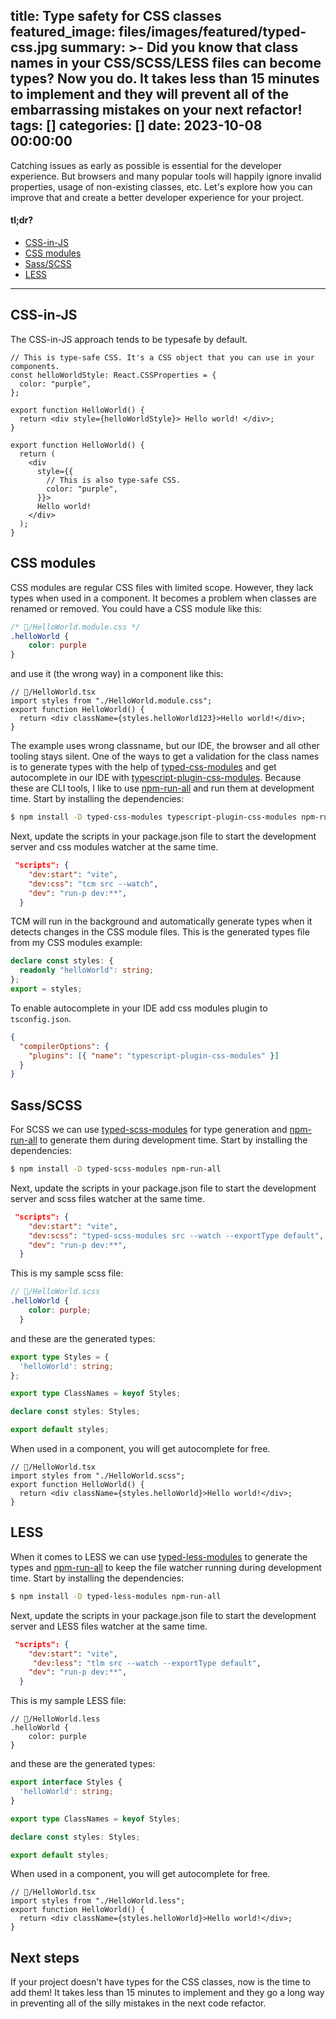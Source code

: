 title: Type safety for CSS classes
featured_image: files/images/featured/typed-css.jpg
summary: >-
  Did you know that class names in your CSS/SCSS/LESS files can become types?
  Now you do. It takes less than 15 minutes to implement and they will prevent
  all of the embarrassing mistakes on your next refactor!
tags: []
categories: []
date: 2023-10-08 00:00:00
---
Catching issues as early as possible is essential for the developer experience. But browsers and many popular tools will happily ignore invalid properties, usage of non-existing classes, etc.  Let's explore how you can improve that and create a better developer experience for your project.

#### tl;dr?
 - [CSS-in-JS](#CSS-in-JS)
 - [CSS modules](#CSS-modules)
 - [Sass/SCSS](#Sass-SCSS)
 - [LESS](#LESS)
---
## CSS-in-JS
The CSS-in-JS approach tends to be typesafe by default. 
```tsx
// This is type-safe CSS. It's a CSS object that you can use in your components.
const helloWorldStyle: React.CSSProperties = {
  color: "purple",
};

export function HelloWorld() {
  return <div style={helloWorldStyle}> Hello world! </div>;
}
```

```tsx
export function HelloWorld() {
  return (
    <div
      style={{
        // This is also type-safe CSS.
        color: "purple",
      }}>
      Hello world!
    </div>
  );
}
```

## CSS modules
CSS modules are regular CSS files with limited scope. However, they lack types when used in a component. It becomes a problem when classes are renamed or removed.
You could have a CSS module like this:
```css
/* 📂/HelloWorld.module.css */
.helloWorld {
    color: purple
}
```
and use it (the wrong way) in a component like this:
```tsx
// 📂/HelloWorld.tsx
import styles from "./HelloWorld.module.css";
export function HelloWorld() {
  return <div className={styles.helloWorld123}>Hello world!</div>;
}
```
The example uses wrong classname, but our IDE, the browser and all other tooling stays silent. One of the ways to get a validation for the class names is to generate types with the help of [typed-css-modules](https://github.com/Quramy/typed-css-modules) and get autocomplete in our IDE with [typescript-plugin-css-modules](https://github.com/mrmckeb/typescript-plugin-css-modules). Because these are CLI tools, I like to use [npm-run-all](https://www.npmjs.com/package/npm-run-all) and run them at development time.
Start by installing the dependencies:
```bash
$ npm install -D typed-css-modules typescript-plugin-css-modules npm-run-all
```
Next, update the scripts in your package.json file to start the development server and css modules watcher at the same time.
```json
 "scripts": {
    "dev:start": "vite",
    "dev:css": "tcm src --watch",
    "dev": "run-p dev:**",
  }
```
TCM will run in the background and automatically generate types when it detects changes in the CSS module files. This is the generated types file from my CSS modules example:
```TypeScript
declare const styles: {
  readonly "helloWorld": string;
};
export = styles;
```
To enable autocomplete in your IDE add css modules plugin to `tsconfig.json`.
```json
{
  "compilerOptions": {
    "plugins": [{ "name": "typescript-plugin-css-modules" }]
  }
}
```
## Sass/SCSS
For SCSS we can use [typed-scss-modules](https://github.com/skovy/typed-scss-modules) for type generation and [npm-run-all](https://www.npmjs.com/package/npm-run-all) to generate them during development time.
Start by installing the dependencies:
```bash
$ npm install -D typed-scss-modules npm-run-all
```
Next, update the scripts in your package.json file to start the development server and scss files watcher at the same time.
```json
 "scripts": {
    "dev:start": "vite",
    "dev:scss": "typed-scss-modules src --watch --exportType default",
    "dev": "run-p dev:**",
  }
```

This is my sample scss file:
```scss
// 📂/HelloWorld.scss
.helloWorld {
    color: purple;
  }
```
and these are the generated types:
```TypeScript
export type Styles = {
  'helloWorld': string;
};

export type ClassNames = keyof Styles;

declare const styles: Styles;

export default styles;
```

When used in a component, you will get autocomplete for free.
```tsx
// 📂/HelloWorld.tsx
import styles from "./HelloWorld.scss";
export function HelloWorld() {
  return <div className={styles.helloWorld}>Hello world!</div>;
}
```
## LESS
When it comes to LESS we can use [typed-less-modules](https://github.com/qiniu/typed-less-modules) to generate the types and [npm-run-all](https://www.npmjs.com/package/npm-run-all) to keep the file watcher running during development time.
Start by installing the dependencies:
```bash
$ npm install -D typed-less-modules npm-run-all
```
Next, update the scripts in your package.json file to start the development server and LESS files watcher at the same time.
```json
 "scripts": {
    "dev:start": "vite",
     "dev:less": "tlm src --watch --exportType default",
    "dev": "run-p dev:**",
  }
```
This is my sample LESS file:
```LESS
// 📂/HelloWorld.less
.helloWorld {
    color: purple
}
```
and these are the generated types:
```TypeScript
export interface Styles {
  'helloWorld': string;
}

export type ClassNames = keyof Styles;

declare const styles: Styles;

export default styles;
```
When used in a component, you will get autocomplete for free.
```tsx
// 📂/HelloWorld.tsx
import styles from "./HelloWorld.less";
export function HelloWorld() {
  return <div className={styles.helloWorld}>Hello world!</div>;
}
```
## Next steps
If your project doesn't have types for the CSS classes, now is the time to add them! It takes less than 15 minutes to implement and they go a long way in preventing all of the silly mistakes in the next code refactor.